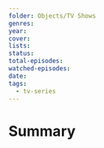 ```yaml
---
folder: Objects/TV Shows
genres:
year:
cover:
lists:
status:
total-episodes:
watched-episodes:
date:
tags:
  - tv-series
---
```

# Summary
